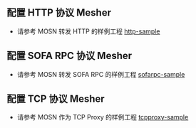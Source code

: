 ## 配置 HTTP 协议 Mesher
+ 请参考 MOSN 转发 HTTP 的样例工程
  [http-sample](../../examples/http-sample/README.md)
  
## 配置 SOFA RPC 协议 Mesher
+ 请参考 MOSN 转发 SOFA RPC 的样例工程
  [sofarpc-sample](../../examples/sofarpc-sample/README.md)

## 配置 TCP 协议 Mesher
+ 请参考 MOSN 作为 TCP Proxy 的样例工程
  [tcpproxy-sample](../../examples/tcpproxy-sample/README.md)  